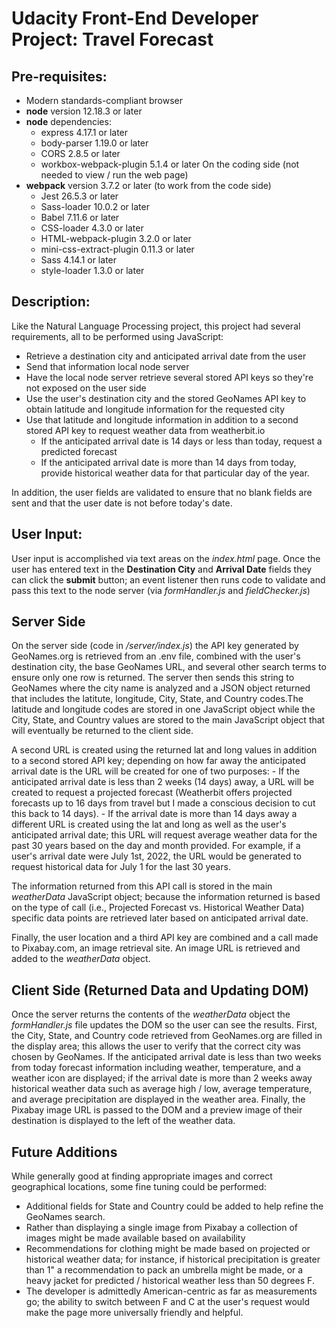 Udacity Front-End Developer Project: Travel Forecast
====================================

Pre-requisites:
---------------
- Modern standards-compliant browser
- **node** version 12.18.3 or later
- **node** dependencies:
    - express 4.17.1 or later
    - body-parser 1.19.0 or later
    - CORS 2.8.5 or later
    - workbox-webpack-plugin 5.1.4 or later
    On the coding side (not needed to view / run the web page)
- **webpack** version 3.7.2 or later (to work from the code side)    
    - Jest 26.5.3 or later
    - Sass-loader 10.0.2 or later
    - Babel 7.11.6 or later
    - CSS-loader 4.3.0 or later
    - HTML-webpack-plugin 3.2.0 or later
    - mini-css-extract-plugin 0.11.3 or later
    - Sass 4.14.1 or later
    - style-loader 1.3.0 or later

Description:
------------
Like the Natural Language Processing project, this project had several
requirements, all to be performed using JavaScript:
- Retrieve a destination city and anticipated arrival date from the user
- Send that information local node server
- Have the local node server retrieve several stored API keys so they're not
  exposed on the user side
- Use the user's destination city and the stored GeoNames API key to obtain
  latitude and longitude information for the requested city
- Use that latitude and longitude information in addition to a second stored
  API key to request weather data from weatherbit.io
    - If the anticipated arrival date is 14 days or less than today,
    request a predicted forecast
    - If the anticipated arrival date is more than 14 days from today,
        provide historical weather data for that particular day of the year.

In addition, the user fields are validated to ensure that no blank fields are
sent and that the user date is not before today's date.

User Input:
-----------
User input is accomplished via text areas on the *index.html* page. Once the
user has entered text in the **Destination City** and **Arrival Date**
fields they can click the **submit** button; an event listener then runs code to
 validate and pass this text to the node server (via *formHandler.js* and
     *fieldChecker.js*)

Server Side
----------
On the server side (code in */server/index.js*) the API key generated by
GeoNames.org is retrieved from an .env file, combined with the user's
destination city, the base GeoNames URL, and several other search terms to
ensure only one row is returned. The server then sends this string to GeoNames
where the city name is analyzed and a JSON object returned that includes the
latitute, longitude, City, State, and Country codes.The latitude and longitude
codes are stored in one JavaScript object while the City, State, and Country
values are stored to the main JavaScript object that will eventually be returned
 to the client side.

A second URL is created using the returned lat and long values in addition to a
second stored API key; depending on how far away the anticipated arrival date is
 the URL will be created for one of two purposes:
    - If the anticipated arrival date is less than 2 weeks (14 days) away, a URL
     will be created to request a projected forecast (Weatherbit offers
     projected forecasts up to 16 days from travel but I made a conscious
     decision to cut this back to 14 days).
    - If the arrival date is more than 14 days away a different URL is created
    using the lat and long as well as the user's anticipated arrival date; this
    URL will request average weather data for the past 30 years based on the day
    and month provided. For example, if a user's arrival date were July 1st,
    2022, the URL would be generated to request historical data for July 1 for
    the last 30 years.

The information returned from this API call is stored in the main *weatherData*
JavaScript object; because the information returned is based on the type of call
(i.e., Projected Forecast vs. Historical Weather Data) specific data points are
retrieved later based on anticipated arrival date.

Finally, the user location and a third API key are combined and a call made to
Pixabay.com, an image retrieval site. An image URL is retrieved and added to the
*weatherData* object.

Client Side (Returned Data and Updating DOM)
--------------------------------------------
Once the server returns the contents of the *weatherData* object the
*formHandler.js* file updates the DOM so the user can see the results. First,
the City, State, and Country code retrieved from GeoNames.org are filled in the
display area; this allows the user to verify that the correct city was chosen
by GeoNames. If the anticipated arrival date is less than two weeks from today
forecast information including weather, temperature, and a weather icon are
displayed; if the arrival date is more than 2 weeks away historical weather
data such as average high / low, average temperature, and average precipitation
are displayed in the weather area. Finally, the Pixabay image URL is passed to
the DOM and a preview image of their destination is displayed to the left of the
weather data.

Future Additions
----------------
While generally good at finding appropriate images and correct geographical
locations, some fine tuning could be performed:
- Additional fields for State and Country could be added to help refine the
  GeoNames search.
- Rather than displaying a single image from Pixabay a collection of images
  might be made available based on availability
- Recommendations for clothing might be made based on projected or
    historical weather data; for instance, if historical precipitation is
    greater than 1" a recommendation to pack an umbrella might be made, or a
    heavy jacket for predicted / historical weather less than 50 degrees F.
- The developer is admittedly American-centric as far as measurements go;
    the ability to switch between F and C at the user's request would make the
    page more universally friendly and helpful.
